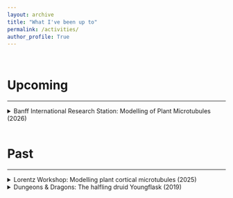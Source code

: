 ```yaml
---
layout: archive
title: "What I've been up to"
permalink: /activities/
author_profile: True
---
```

<br>

Upcoming
======
---
<details>
<summary>Banff International Research Station: Modelling of Plant Microtubules (2026)</summary>
<a href="https://www.birs.ca/events/2026/5-day-workshops/26w5658"> Our upcoming workshop</a>
</details>
<br>

Past
======
---
<details>
<summary>Lorentz Workshop: Modelling plant cortical microtubules (2025)</summary>
There has been a lot of interest in modelling this system, resulting in many computational frameworks. I co-organized <a href="https://www.lorentzcenter.nl/modelling-plant-cortical-microtubules.html">the first workshop on CMT models</a>, hosted by the Lorentz Center.
<p align="center">
<img src="/images/lorentz.png" style="float: center; margin-right: 8%; margin-bottom: 1em;" width="400"><img src="/images/bunny.png" style="float: center; margin-right: 1%; margin-bottom: 1em;" width="250">
</p>
<p style="clear: both;"></p>

Left: our snazzy poster. Right: CMT simulation on a bunny, made by <a href="https://www.bandanchakrabortty.com/">Bandan Chakrabortty</a> and <a href="https://www.jic.ac.uk/people/richard-smith/">Richard Smith</a> with <a href="https://github.com/HiBandan/modelCMT">Cortical Sim 3D</a> during the workshop.
</details>

<details>
<summary>Dungeons & Dragons: The halfling druid Youngflask (2019)</summary>
There has been a lot of interest in playing this game, resulting in many incomplete campaigns. I co-played one such campaign, DMed by <a href="https://github.com/SpencerKi">Spencer Ki</a>.
</details>
